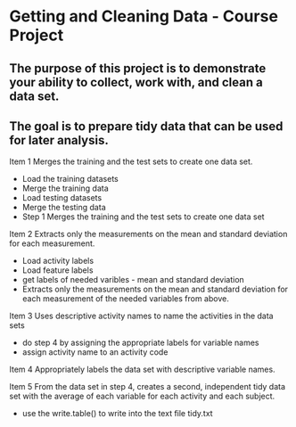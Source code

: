 # Getting and Cleaning Data - Course Project
## The purpose of this project is to demonstrate your ability to collect, work with, and clean a data set. 
## The goal is to prepare tidy data that can be used for later analysis.
Item 1 Merges the training and the test sets to create one data set.
* Load the training datasets
* Merge the training data
* Load testing datasets 
* Merge the testing data
* Step 1 Merges the training and the test sets to create one data set 

Item 2 Extracts only the measurements on the mean and standard deviation for each measurement.
* Load activity labels 
* Load feature labels  
* get labels of needed varibles -  mean and standard deviation 
* Extracts only the measurements on the mean and standard deviation for each measurement of the needed variables from above.

Item 3 Uses descriptive activity names to name the activities in the data sets
* do step 4 by assigning the appropriate labels for variable names
* assign activity name to an activity code

Item 4 Appropriately labels the data set with descriptive variable names.

Item 5 From the data set in step 4, creates a second, independent tidy data set with the average of each variable for each activity and each subject.
* use the write.table() to write into the text file tidy.txt


